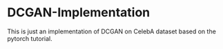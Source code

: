# DCGAN-Implementation
This is just an implementation of DCGAN on CelebA dataset based on the pytorch tutorial.
